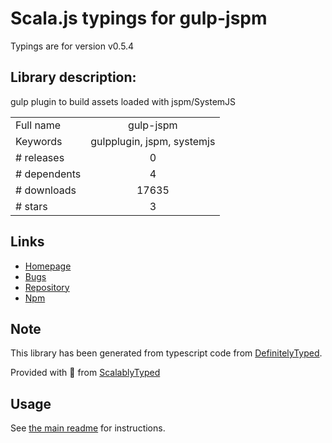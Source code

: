 
# Scala.js typings for gulp-jspm

Typings are for version v0.5.4

## Library description:
gulp plugin to build assets loaded with jspm/SystemJS

|                    |                 |
| ------------------ | :-------------: |
| Full name          | gulp-jspm |
| Keywords           | gulpplugin, jspm, systemjs |
| # releases         | 0 |
| # dependents       | 4 |
| # downloads        | 17635 |
| # stars            | 3 |

## Links
- [Homepage](https://github.com/brillout/gulp-jspm#readme)
- [Bugs](https://github.com/brillout/gulp-jspm/issues)
- [Repository](https://github.com/brillout/gulp-jspm)
- [Npm](https://www.npmjs.com/package/gulp-jspm)
    


## Note
This library has been generated from typescript code from [DefinitelyTyped](https://definitelytyped.org).

Provided with :purple_heart: from [ScalablyTyped](https://github.com/oyvindberg/ScalablyTyped)

## Usage
See [the main readme](../../readme.md) for instructions.


